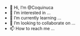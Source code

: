 - 👋 Hi, I’m @Coquinuca
- 👀 I’m interested in ...
- 🌱 I’m currently learning ...
- 💞️ I’m looking to collaborate on ...
- 📫 How to reach me ...

<!---
Coquinuca/Coquinuca is a ✨ special ✨ repository because its `README.md` (this file) appears on your GitHub profile.
You can click the Preview link to take a look at your changes.
--->
